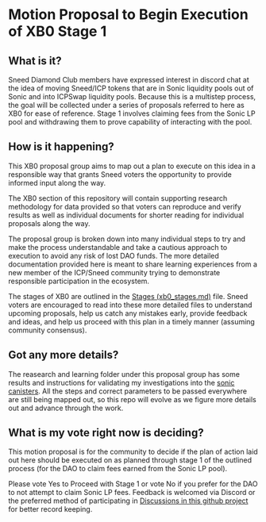 # Motion Proposal to Begin Execution of XB0 Stage 1

## What is it?
Sneed Diamond Club members have expressed interest in discord chat at the idea of moving Sneed/ICP tokens that are in Sonic liquidity pools out of Sonic and into ICPSwap liquidity pools. Because this is a multistep process, the goal will be collected under a series of proposals referred to here as XB0 for ease of reference. Stage 1 involves claiming fees from the Sonic LP pool and withdrawing them to prove capability of interacting with the pool.

## How is it happening?
This XB0 proposal group aims to map out a plan to execute on this idea in a responsible way that grants Sneed voters the opportunity to provide informed input along the way.

The XB0 section of this repository will contain supporting research methodology for data provided so that voters can reproduce and verify results as well as individual documents for shorter reading for individual proposals along the way.

The proposal group is broken down into many individual steps to try and make the process understandable and take a cautious approach to execution to avoid any risk of lost DAO funds. The more detailed documentation provided here is meant to share learning experiences from a new member of the ICP/Sneed community trying to demonstrate responsible participation in the ecosystem.

The stages of XB0 are outlined in the [Stages (xb0_stages.md)](xb0_stages.md) file. Sneed voters are encouraged to read into these more detailed files to understand upcoming proposals, help us catch any mistakes early, provide feedback and ideas, and help us proceed with this plan in a timely manner (assuming community consensus).

## Got any more details?
The reasearch and learning folder under this proposal group has some results and instructions for validating my investigations into the [sonic canisters](/propGroups/xb0_SonicSwapLPMove/research_and_learning/sonic_canisters.md). All the steps and correct parameters to be passed everywhere are still being mapped out, so this repo will evolve as we figure more details out and advance through the work.

## What is my vote right now is deciding?
This motion proposal is for the community to decide if the plan of action laid out here should be executed on as planned through stage 1 of the outlined process (for the DAO to claim fees earned from the Sonic LP pool).

Please vote Yes to Proceed with Stage 1 or vote No if you prefer for the DAO to not attempt to claim Sonic LP fees. Feedback is welcomed via Discord or the preferred method of participating in [Discussions in this github project](https://github.com/XanderBrendon/sneed_props/discussions) for better record keeping.